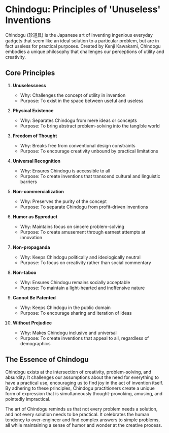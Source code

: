 # Chindogu: Principles of 'Unuseless' Inventions

Chindogu (珍道具) is the Japanese art of inventing ingenious everyday gadgets that seem like an ideal solution to a particular problem, but are in fact useless for practical purposes. Created by Kenji Kawakami, Chindogu embodies a unique philosophy that challenges our perceptions of utility and creativity.

## Core Principles

1. **Unuselessness**
   - Why: Challenges the concept of utility in invention
   - Purpose: To exist in the space between useful and useless

2. **Physical Existence**
   - Why: Separates Chindogu from mere ideas or concepts
   - Purpose: To bring abstract problem-solving into the tangible world

3. **Freedom of Thought**
   - Why: Breaks free from conventional design constraints
   - Purpose: To encourage creativity unbound by practical limitations

4. **Universal Recognition**
   - Why: Ensures Chindogu is accessible to all
   - Purpose: To create inventions that transcend cultural and linguistic barriers

5. **Non-commercialization**
   - Why: Preserves the purity of the concept
   - Purpose: To separate Chindogu from profit-driven inventions

6. **Humor as Byproduct**
   - Why: Maintains focus on sincere problem-solving
   - Purpose: To create amusement through earnest attempts at innovation

7. **Non-propaganda**
   - Why: Keeps Chindogu politically and ideologically neutral
   - Purpose: To focus on creativity rather than social commentary

8. **Non-taboo**
   - Why: Ensures Chindogu remains socially acceptable
   - Purpose: To maintain a light-hearted and inoffensive nature

9. **Cannot Be Patented**
   - Why: Keeps Chindogu in the public domain
   - Purpose: To encourage sharing and iteration of ideas

10. **Without Prejudice**
    - Why: Makes Chindogu inclusive and universal
    - Purpose: To create inventions that appeal to all, regardless of demographics

## The Essence of Chindogu

Chindogu exists at the intersection of creativity, problem-solving, and absurdity. It challenges our assumptions about the need for everything to have a practical use, encouraging us to find joy in the act of invention itself. By adhering to these principles, Chindogu practitioners create a unique form of expression that is simultaneously thought-provoking, amusing, and pointedly impractical.

The art of Chindogu reminds us that not every problem needs a solution, and not every solution needs to be practical. It celebrates the human tendency to over-engineer and find complex answers to simple problems, all while maintaining a sense of humor and wonder at the creative process.
